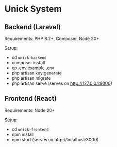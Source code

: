 # Unick System

## Backend (Laravel)

Requirements: PHP 8.2+, Composer, Node 20+

Setup:

- cd `unick-backend`
- composer install
- cp .env.example .env
- php artisan key:generate
- php artisan migrate
- php artisan serve (serves on http://127.0.0.1:8000)

## Frontend (React)

Requirements: Node 20+

Setup:

- cd `unick-frontend`
- npm install
- npm start (serves on http://localhost:3000)


